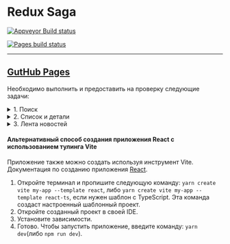 # Redux Saga

[![Appveyor Build status](https://ci.appveyor.com/api/projects/status/dqgjexl42kr0uo6i?svg=true)](https://ci.appveyor.com/project/RomanMenshikov92/ra-16-react-redux-saga)

[![Pages build status](https://github.com/RomanMenshikov92/ra-16-react-redux-saga/actions/workflows/pages/pages-build-deployment/badge.svg)](https://github.com/RomanMenshikov92/ra-16-react-redux-saga/actions/workflows/pages/pages-build-deployment)

---

## [GutHub Pages](https://romanmenshikov92.github.io/ra-16-react-redux-saga/)

Необходимо выполнить и предоставить на проверку следующие задачи:

<details>
<summary>1. Поиск</summary>

# Поиск

Взяв за основу проект, рассмотренный на лекции, доработайте его либо напишите с нуля:

При пустой форме ввода список не отображается, в state он должен быть пустым.
Выводится сообщение: «Type something to search...».

</details>

<details>
<summary>2. Список и детали</summary>

# Список и детали

Напишите проект, использующий React Router и Redux Observable, который удовлетворяет следующим условиям:

На главной странице показывается список услуг, редактирование не нужно, достаточно просто ссылок — данные загружаются методом GET на http://localhost:7070/api/services.

При переходе по ссылке (/:id/details), загружаются детали услуги — GET на http://locahost:7070/api/services/:id.

При загрузке должен отображаться индикатор загрузки, что на странице списка, что на странице деталей:

![](./res/spinner.png)

При ошибке должно показываться сообщение об ошибке и кнопка «Повторить запрос», при нажатии на которую осуществляется попытка снова выполнить запрос с индикатором загрузки и т. д.:

![](./res/retry.png)

Готовый бэкенд расположен в каталоге `backend`.

</details>

<details>
<summary>3. Лента новостей</summary>

# Лента новостей

Вам необходимо реализовать некий аналог подгрузки новостей ВКонтакте.

При загрузке страницы грузятся первые пять новостей. На картинке только две, чтобы уместилось:

![](./res/load-more.png)

При нажатии на кнопку «К предыдущим записям» происходит дозагрузка ещё пять:

![](./res/loading.png)

При возникновении ошибок пользователь не уведомляется, а происходят повторные попытки дозагрузки каждые 3 секунды.

При исчерпании новостей сервер вернёт пустой массив, либо количество элементов в массиве будет меньше пяти, снизу под карточками не отображаются ни кнопки, ни индикатор загрузки:

![](./res/finish.png)

Для первоначальной загрузки новостей используйте следующий запрос:
GET http://localhost:7070/api/news.

Для загрузки новостей, начиная с определённой, используйте следующий запрос, где X — ID последней загруженной новости:
GET http://localhost:7070/api/news?lastSeenId=X.

Серверная часть расположена в каталоге `backend`.

Убедитесь, что вы правильно парсите реальные данные и максимально точно отображаете вид карточек.

Как минимум должны отображаться:
1. Время в формате день, месяц и часы: минуты.
1. Текст.
1. Количество лайков.
1. Количество комментариев.
1. Количество репостов.
1. Количество просмотров.

Если научитесь отображать ещё и картинки со ссылками — будет супер!

</details>

#### Альтернативный способ создания приложения React с использованием тулинга Vite

Приложение также можно создать используя инструмент Vite.
Документация по созданию приложения [React](https://vitejs.dev/guide/).

1. Откройте терминал и пропишите следующую команду: `yarn create vite my-app --template react`,
   либо `yarn create vite my-app --template react-ts`, если
   нужен шаблон с TypeScript. Эта команда создаст настроенный
   шаблонный проект.
2. Откройте созданный проект в своей IDE.
3. Установите зависимости.
4. Готово. Чтобы запустить приложение, введите команду: `yarn dev`(либо `npm run dev`).
